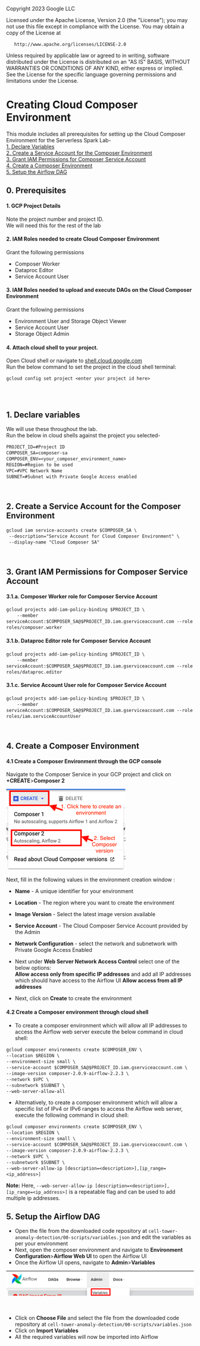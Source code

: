 <!---->
  Copyright 2023 Google LLC

  Licensed under the Apache License, Version 2.0 (the "License");
  you may not use this file except in compliance with the License.
  You may obtain a copy of the License at

       http://www.apache.org/licenses/LICENSE-2.0

  Unless required by applicable law or agreed to in writing, software
  distributed under the License is distributed on an "AS IS" BASIS,
  WITHOUT WARRANTIES OR CONDITIONS OF ANY KIND, either express or implied.
  See the License for the specific language governing permissions and
  limitations under the License.
 <!---->

# Creating Cloud Composer Environment

This module includes all prerequisites for setting up the Cloud Composer Environment for the Serverless Spark Lab-<br>
[1. Declare Variables](04-composer.md#1-declare-variables)<br>
[2. Create a Service Account for the Composer Environment](04-composer.md#2-create-a-service-account-for-the-composer-environment)<br>
[3. Grant IAM Permissions for Composer Service Account](04-composer.md#3-grant-iam-permissions-for-composer-service-account)<br>
[4. Create a Composer Environment](04-composer.md#4-create-a-composer-environment)<br>
[5. Setup the Airflow DAG](04-composer.md#5-setup-the-airflow-dag)<br>
## 0. Prerequisites

#### 1. GCP Project Details
Note the project number and project ID. <br>
We will need this for the rest of the lab

#### 2. IAM Roles needed to create Cloud Composer Environment
Grant the following permissions
- Composer Worker
- Dataproc Editor
- Service Account User

#### 3. IAM Roles needed to upload and execute DAGs on the Cloud Composer Environment
Grant the following permissions
- Environment User and Storage Object Viewer
- Service Account User
- Storage Object Admin

#### 4. Attach cloud shell to your project.
Open Cloud shell or navigate to [shell.cloud.google.com](https://shell.cloud.google.com) <br>
Run the below command to set the project in the cloud shell terminal:
```
gcloud config set project <enter your project id here>

```

<br>

<br>

## 1. Declare variables

We will use these throughout the lab. <br>
Run the below in cloud shells against the project you selected-

```
PROJECT_ID=#Project ID
COMPOSER_SA=composer-sa
COMPOSER_ENV=<your_composer_environment_name>
REGION=#Region to be used
VPC=#VPC Network Name
SUBNET=#Subnet with Private Google Access enabled

```

<br>

## 2. Create a Service Account for the Composer Environment

```
gcloud iam service-accounts create $COMPOSER_SA \
 --description="Service Account for Cloud Composer Environment" \
 --display-name "Cloud Composer SA"

```

<br>

## 3. Grant IAM Permissions for Composer Service Account

#### 3.1.a. Composer Worker role for Composer Service Account

```
gcloud projects add-iam-policy-binding $PROJECT_ID \
    --member serviceAccount:$COMPOSER_SA@$PROJECT_ID.iam.gserviceaccount.com --role roles/composer.worker

```

#### 3.1.b. Dataproc Editor role for Composer Service Account

```
gcloud projects add-iam-policy-binding $PROJECT_ID \
    --member serviceAccount:$COMPOSER_SA@$PROJECT_ID.iam.gserviceaccount.com --role roles/dataproc.editor

```

#### 3.1.c. Service Account User role for Composer Service Account

```
gcloud projects add-iam-policy-binding $PROJECT_ID \
    --member serviceAccount:$COMPOSER_SA@$PROJECT_ID.iam.gserviceaccount.com --role roles/iam.serviceAccountUser

```            

<br>

## 4. Create a Composer Environment

#### 4.1 Create a Composer Environment through the GCP console

Navigate to the Composer Service in your GCP project and click on **+CREATE**>**Composer 2**

<kbd>
<img src=../images/composer_1.png />
</kbd>

<br>

Next, fill in the following values in the environment creation window :

- **Name**   - A unique identifier for your environment
- **Location**     - The region where you want to create the environment
- **Image Version**    - Select the latest image version available
- **Service Account** - The Cloud Composer Service Account provided by the Admin
- **Network Configuration** - select the network and subnetwork with Private Google Access Enabled

- Next under **Web Server Network Access Control** select one of the below options: <br>
**Allow access only from specific IP addresses** and add all IP addresses which should have access to the Airflow UI
**Allow access from all IP addresses**

- Next, click on **Create** to create the environment

#### 4.2 Create a Composer environment through cloud shell

* To create a composer environment which will allow all IP addresses to access the Airflow web server execute the below command in cloud shell: <br>

```
gcloud composer environments create $COMPOSER_ENV \
--location $REGION \
--environment-size small \
--service-account $COMPOSER_SA@$PROJECT_ID.iam.gserviceaccount.com \
--image-version composer-2.0.9-airflow-2.2.3 \
--network $VPC \
--subnetwork $SUBNET \
--web-server-allow-all
```

* Alternatively, to create a composer environment which will allow a specific list of IPv4 or IPv6 ranges to access the Airflow web server, execute the following command in cloud shell: <br>

```
gcloud composer environments create $COMPOSER_ENV \
--location $REGION \
--environment-size small \
--service-account $COMPOSER_SA@$PROJECT_ID.iam.gserviceaccount.com \
--image-version composer-2.0.9-airflow-2.2.3 \
--network $VPC \
--subnetwork $SUBNET \
--web-server-allow-ip [description=<description>],[ip_range=<ip_address>]
```

**Note:** Here, `--web-server-allow-ip [description=<description>],[ip_range=<ip_address>]` is a repeatable flag and can be used to add multiple ip addresses.

## 5. Setup the Airflow DAG

* Open the file from the downloaded code repository at `cell-tower-anomaly-detection/00-scripts/variables.json` and edit the variables as per your environment
* Next, open the composer environment and navigate to **Environment Configuration**>**Airflow Web UI** to open the Airflow UI
* Once the Airflow UI opens, navigate to **Admin**>**Variables**<br>

<kbd>
<img src=../images/composer_4.png />
</kbd>

<br>
<br>
<br>

* Click on **Choose File** and select the file from the downloaded code repository at `cell-tower-anomaly-detection/00-scripts/variables.json`
* Click on **Import Variables**
* All the required variables will now be imported into Airflow
